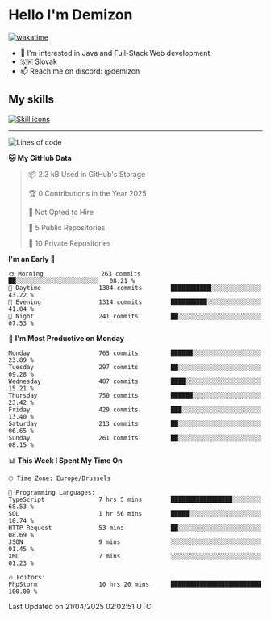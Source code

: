 # Hello I'm Demizon
[![wakatime](https://wakatime.com/badge/user/6ad1949f-d6d7-44f9-9eee-c35e54cc499b.svg)](https://wakatime.com/@6ad1949f-d6d7-44f9-9eee-c35e54cc499b)
- 👀 I’m interested in Java and Full-Stack Web development
- 🇸🇰 Slovak
- 📫 Reach me on discord: @demizon

## My skills
[![Skill icons](https://skillicons.dev/icons?i=java,js,ts,html,css,react,nextjs,tailwind,supabase,py,git,docker,linux,mysql,postgres,mongo&theme=dark)](https://github.com/Demizon3433)

---

<!--START_SECTION:waka-->
![Lines of code](https://img.shields.io/badge/From%20Hello%20World%20I%27ve%20Written-1.0%20million%20lines%20of%20code-blue)

**🐱 My GitHub Data** 

> 📦 2.3 kB Used in GitHub's Storage 
 > 
> 🏆 0 Contributions in the Year 2025
 > 
> 🚫 Not Opted to Hire
 > 
> 📜 5 Public Repositories 
 > 
> 🔑 10 Private Repositories 
 > 
**I'm an Early 🐤** 

```text
🌞 Morning                263 commits         ██░░░░░░░░░░░░░░░░░░░░░░░   08.21 % 
🌆 Daytime                1384 commits        ███████████░░░░░░░░░░░░░░   43.22 % 
🌃 Evening                1314 commits        ██████████░░░░░░░░░░░░░░░   41.04 % 
🌙 Night                  241 commits         ██░░░░░░░░░░░░░░░░░░░░░░░   07.53 % 
```
📅 **I'm Most Productive on Monday** 

```text
Monday                   765 commits         ██████░░░░░░░░░░░░░░░░░░░   23.89 % 
Tuesday                  297 commits         ██░░░░░░░░░░░░░░░░░░░░░░░   09.28 % 
Wednesday                487 commits         ████░░░░░░░░░░░░░░░░░░░░░   15.21 % 
Thursday                 750 commits         ██████░░░░░░░░░░░░░░░░░░░   23.42 % 
Friday                   429 commits         ███░░░░░░░░░░░░░░░░░░░░░░   13.40 % 
Saturday                 213 commits         ██░░░░░░░░░░░░░░░░░░░░░░░   06.65 % 
Sunday                   261 commits         ██░░░░░░░░░░░░░░░░░░░░░░░   08.15 % 
```


📊 **This Week I Spent My Time On** 

```text
🕑︎ Time Zone: Europe/Brussels

💬 Programming Languages: 
TypeScript               7 hrs 5 mins        █████████████████░░░░░░░░   68.53 % 
SQL                      1 hr 56 mins        █████░░░░░░░░░░░░░░░░░░░░   18.74 % 
HTTP Request             53 mins             ██░░░░░░░░░░░░░░░░░░░░░░░   08.69 % 
JSON                     9 mins              ░░░░░░░░░░░░░░░░░░░░░░░░░   01.45 % 
XML                      7 mins              ░░░░░░░░░░░░░░░░░░░░░░░░░   01.23 % 

🔥 Editors: 
PhpStorm                 10 hrs 20 mins      █████████████████████████   100.00 % 
```


 Last Updated on 21/04/2025 02:02:51 UTC
<!--END_SECTION:waka-->
